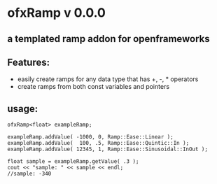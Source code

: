 # ofxRamp  v 0.0.0
## a templated ramp addon for openframeworks

Features:
--------
* easily create ramps for any data type that has +, -, * operators
* create ramps from both const variables and pointers 

usage:
-----
	ofxRamp<float> exampleRamp;
	
	exampleRamp.addValue( -1000, 0, Ramp::Ease::Linear );
	exampleRamp.addValue(  100, .5, Ramp::Ease::Quintic::In );
	exampleRamp.addValue( 12345, 1, Ramp::Ease::Sinusoidal::InOut );
	
	float sample = exampleRamp.getValue( .3 );
	cout << "sample: " << sample << endl;
	//sample: -340


